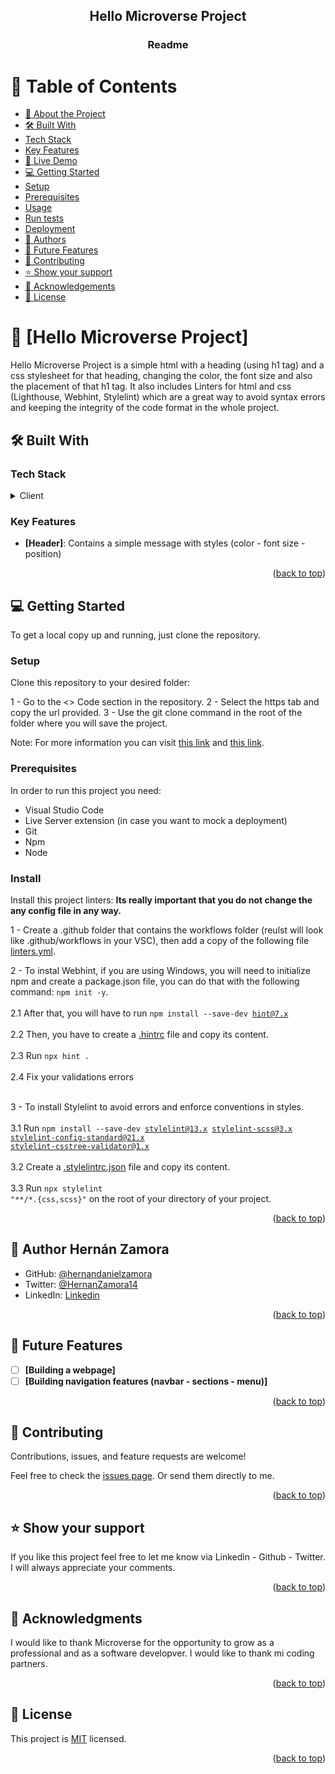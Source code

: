 <a name="readme-top"></a>

<div align="center">

  <h2><b>Hello Microverse Project</b></h2>
   <h3><b>Readme</b></h3>

</div>

<!-- TABLE OF CONTENTS -->

# 📗 Table of Contents

- [📖 About the Project](#about-project)
- [🛠 Built With](#built-with)
- [Tech Stack](#tech-stack)
- [Key Features](#key-features)
- [🚀 Live Demo](#live-demo)
- [💻 Getting Started](#getting-started)
- [Setup](#setup)
- [Prerequisites](#prerequisites)
- [Usage](#usage)
- [Run tests](#run-tests)
- [Deployment](#triangular_flag_on_post-deployment)
- [👥 Authors](#authors)
- [🔭 Future Features](#future-features)
- [🤝 Contributing](#contributing)
- [⭐️ Show your support](#support)
- [🙏 Acknowledgements](#acknowledgements)
- [📝 License](#license)

<!-- PROJECT DESCRIPTION -->

# 📖 [Hello Microverse Project] <a name="about-project"></a>

Hello Microverse Project is a simple html with a heading (using h1 tag) and a css stylesheet for that heading, changing
the color, the font size and also the placement of that h1 tag. It also includes Linters for html and css (Lighthouse,
Webhint, Stylelint) which are a great way to avoid syntax errors and keeping the integrity of the code format in the
whole project.


## 🛠 Built With <a name="built-with"></a>

### Tech Stack <a name="tech-stack"></a>

<details>
    <summary>Client</summary>
    <ul>
        <li><a href="https://html.spec.whatwg.org/multipage/">HTML</a></li>
        <li><a href="https://www.w3.org/Style/CSS/Overview.en.html">CSS</a></li>
    </ul>
</details>


<!-- Features -->

### Key Features <a name="key-features"></a>


- **[Header]**: Contains a simple message with styles (color - font size - position)

<p align="right">(<a href="#readme-top">back to top</a>)</p>


<!-- GETTING STARTED -->

## 💻 Getting Started <a name="getting-started"></a>


To get a local copy up and running, just clone the repository.

### Setup

Clone this repository to your desired folder: 

  1 - Go to the <> Code section in the repository.
  2 - Select the https tab and copy the url provided.
  3 - Use the git clone command in the root of the folder where you will save the project.

Note: For more information you can visit <a href="https://docs.github.com/es/get-started/getting-started-with-git/about-remote-repositories">this link</a> and <a href="https://docs.github.com/en/desktop/contributing-and-collaborating-using-github-desktop/adding-and-cloning-repositories/cloning-and-forking-repositories-from-github-desktop">this link</a>.

### Prerequisites

In order to run this project you need:
- Visual Studio Code
- Live Server extension (in case you want to mock a deployment)
- Git
- Npm
- Node

### Install

Install this project linters: 
<b>Its really important that you do not change the any config file in any way.</b>

  1 - Create a .github folder that contains the workflows folder (reulst will look like .github/workflows in your VSC), then add a copy of the following file <a href="https://github.com/microverseinc/linters-config/blob/master/html-css/.github/workflows/linters.yml" target="_blank">linters.yml</a>. 

  2 - To instal Webhint, if you are using Windows, you will need to initialize npm and create a package.json file, you can do that with the following command: <code>npm init -y</code>. <br></br>
      2.1 After that, you will have to run <code>npm install --save-dev hint@7.x</code> <br></br>
      2.2 Then, you have to create a <a href="https://github.com/microverseinc/linters-config/blob/master/html-css/.hintrc" target="_blank">.hintrc</a> file and copy its content. <br></br>
      2.3 Run <code>npx hint .</code> <br></br>
      2.4 Fix your validations errors <br></br>

  3 - To install Stylelint to avoid errors and enforce conventions in styles. <br></br>
      3.1 Run <code>npm install --save-dev stylelint@13.x stylelint-scss@3.x stylelint-config-standard@21.x stylelint-csstree-validator@1.x</code> <br></br>
      3.2 Create a <a href="https://github.com/microverseinc/linters-config/blob/master/html-css/.stylelintrc.json" target="_blank">.stylelintrc.json</a> file and copy its content. <br></br>
      3.3 Run <code>npx stylelint "**/*.{css,scss}"</code> on the root of your directory of your project. 

<p align="right">(<a href="#readme-top">back to top</a>)</p>

<!-- AUTHORS -->

## 👥 Author <a name="authors">Hernán Zamora</a>

- GitHub: [@hernandanielzamora](https://github.com/hernandanielzamora)
- Twitter: [@HernanZamora14](https://twitter.com/HernanZamora14)
- LinkedIn: [Linkedin](https://www.linkedin.com/in/hernan-zamora-03a697236/)


<p align="right">(<a href="#readme-top">back to top</a>)</p>

<!-- FUTURE FEATURES -->

## 🔭 Future Features <a name="future-features"></a>


- [ ] **[Building a webpage]**
- [ ] **[Building navigation features (navbar - sections - menu)]**

<p align="right">(<a href="#readme-top">back to top</a>)</p>

<!-- CONTRIBUTING -->

## 🤝 Contributing <a name="contributing"></a>

Contributions, issues, and feature requests are welcome!

Feel free to check the [issues page](../../issues/). Or send them directly to me.

<p align="right">(<a href="#readme-top">back to top</a>)</p>

<!-- SUPPORT -->

## ⭐️ Show your support <a name="support"></a>

If you like this project feel free to let me know via Linkedin - Github - Twitter. I will always appreciate your comments.

<p align="right">(<a href="#readme-top">back to top</a>)</p>

<!-- ACKNOWLEDGEMENTS -->

## 🙏 Acknowledgments <a name="acknowledgements"></a>

I would like to thank Microverse  for the opportunity to grow as a professional and as a software developver. I would like to thank mi coding partners.


<p align="right">(<a href="#readme-top">back to top</a>)</p>

<!-- LICENSE -->

## 📝 License <a name="license"></a>

This project is [MIT](./LICENSE) licensed.

<p align="right">(<a href="#readme-top">back to top</a>)</p>
